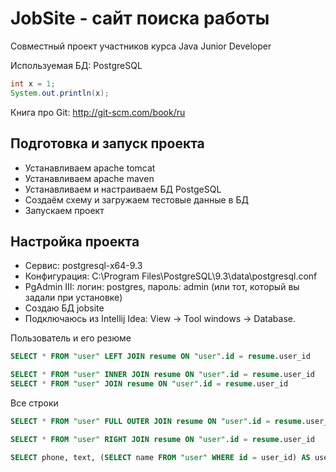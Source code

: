 JobSite - сайт поиска работы
============================

Совместный проект участников курса Java Junior Developer 

Используемая БД: PostgreSQL

``` java
int x = 1;
System.out.println(x);
```

Книга про Git: http://git-scm.com/book/ru

Подготовка и запуск проекта
---------------------------
* Устанавливаем apache tomcat
* Устанавливаем apache maven
* Устанавливаем и настраиваем БД PostgeSQL
* Создаём схему и загружаем тестовые данные в БД
* Запускаем проект

Настройка проекта
-----------------
* Сервис: postgresql-x64-9.3
* Конфигурация: C:\Program Files\PostgreSQL\9.3\data\postgresql.conf
* PgAdmin III:  логин: postgres, пароль: admin (или тот, который вы задали при установке)
* Создаю БД jobsite
* Подключаюсь из Intellij Idea: View -> Tool windows -> Database.

Пользователь и его резюме
``` sql 
SELECT * FROM "user" LEFT JOIN resume ON "user".id = resume.user_id 
```

``` sql
SELECT * FROM "user" INNER JOIN resume ON "user".id = resume.user_id 
SELECT * FROM "user" JOIN resume ON "user".id = resume.user_id 
```

Все строки
``` sql 
SELECT * FROM "user" FULL OUTER JOIN resume ON "user".id = resume.user_id 
```

``` sql
SELECT * FROM "user" RIGHT JOIN resume ON "user".id = resume.user_id 
```

``` sql
SELECT phone, text, (SELECT name FROM "user" WHERE id = user_id) AS user_name FROM resume
```

